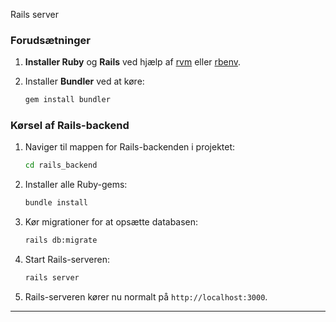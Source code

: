 Rails server

### Forudsætninger

1. **Installer Ruby** og **Rails** ved hjælp af [rvm](https://rvm.io/) eller [rbenv](https://github.com/rbenv/rbenv).
2. Installer **Bundler** ved at køre:

    ```bash
    gem install bundler
    ```

### Kørsel af Rails-backend

1. Naviger til mappen for Rails-backenden i projektet:

    ```bash
    cd rails_backend
    ```

2. Installer alle Ruby-gems:

    ```bash
    bundle install
    ```

3. Kør migrationer for at opsætte databasen:

    ```bash
    rails db:migrate
    ```

4. Start Rails-serveren:

    ```bash
    rails server
    ```

5. Rails-serveren kører nu normalt på `http://localhost:3000`.

---
